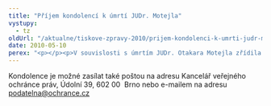 ```yaml
---
title: "Příjem kondolencí k úmrtí JUDr. Motejla"
vystupy:
  - tz
oldUrl: "/aktualne/tiskove-zpravy-2010/prijem-kondolenci-k-umrti-judr-motejla"
date: 2010-05-10
perex: "<p></p><p>V souvislosti s úmrtím JUDr. Otakara Motejla zřídila Kancelář veřejného ochránce práv kondolenční místo ve vstupním foyer budovy Kanceláře na Údolní ulici č. 39 v Brně, kde mohou občané vyjádřit svou soustrast formou zápisu do kondolenční knihy. </p>"
---
```


<!-- imported from the old website -->

<p>Kondolence je možné zasílat také poštou na adresu Kancelář veřejného ochránce práv, Údolní 39, 602 00  Brno nebo e-mailem na adresu <a href="mailto:podatelna@ochrance.cz">podatelna@ochrance.cz</a><b></b></p><p></p><p></p><p></p>
